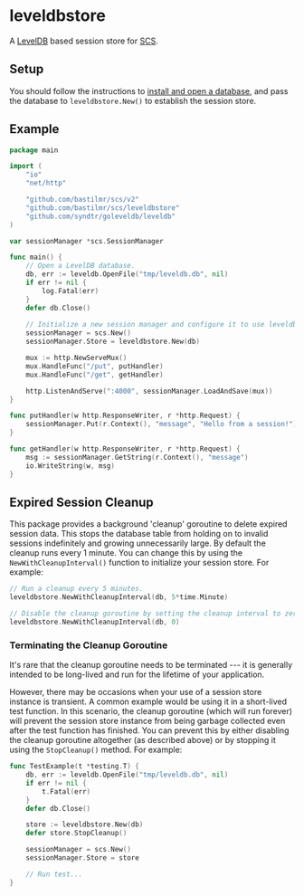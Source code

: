 # leveldbstore

A [LevelDB](https://github.com/syndtr/goleveldb) based session store for [SCS](https://github.com/bastilmr/scs).

## Setup

You should follow the instructions to [install and open a database](https://github.com/syndtr/goleveldb#installation), and pass the database to `leveldbstore.New()` to establish the session store.

## Example

```go
package main

import (
	"io"
	"net/http"

	"github.com/bastilmr/scs/v2"
	"github.com/bastilmr/scs/leveldbstore"
	"github.com/syndtr/goleveldb/leveldb"
)

var sessionManager *scs.SessionManager

func main() {
	// Open a LevelDB database.
	db, err := leveldb.OpenFile("tmp/leveldb.db", nil)
	if err != nil {
		log.Fatal(err)
	}
	defer db.Close()
	
	// Initialize a new session manager and configure it to use leveldbstore as the session store.
	sessionManager = scs.New()
	sessionManager.Store = leveldbstore.New(db)

	mux := http.NewServeMux()
	mux.HandleFunc("/put", putHandler)
	mux.HandleFunc("/get", getHandler)

	http.ListenAndServe(":4000", sessionManager.LoadAndSave(mux))
}

func putHandler(w http.ResponseWriter, r *http.Request) {
	sessionManager.Put(r.Context(), "message", "Hello from a session!")
}

func getHandler(w http.ResponseWriter, r *http.Request) {
	msg := sessionManager.GetString(r.Context(), "message")
	io.WriteString(w, msg)
}
```

## Expired Session Cleanup

This package provides a background 'cleanup' goroutine to delete expired session data. This stops the database table from holding on to invalid sessions indefinitely and growing unnecessarily large. By default the cleanup runs every 1 minute. You can change this by using the `NewWithCleanupInterval()` function to initialize your session store. For example:

```go
// Run a cleanup every 5 minutes.
leveldbstore.NewWithCleanupInterval(db, 5*time.Minute)

// Disable the cleanup goroutine by setting the cleanup interval to zero.
leveldbstore.NewWithCleanupInterval(db, 0)
```

### Terminating the Cleanup Goroutine

It's rare that the cleanup goroutine needs to be terminated --- it is generally intended to be long-lived and run for the lifetime of your application.

However, there may be occasions when your use of a session store instance is transient. A common example would be using it in a short-lived test function. In this scenario, the cleanup goroutine (which will run forever) will prevent the session store instance from being garbage collected even after the test function has finished. You can prevent this by either disabling the cleanup goroutine altogether (as described above) or by stopping it using the `StopCleanup()` method. For example:

```go
func TestExample(t *testing.T) {
	db, err := leveldb.OpenFile("tmp/leveldb.db", nil)
	if err != nil {
		t.Fatal(err)
	}
	defer db.Close()

	store := leveldbstore.New(db)
	defer store.StopCleanup()

	sessionManager = scs.New()
	sessionManager.Store = store

	// Run test...
}
```
